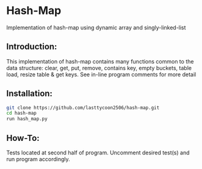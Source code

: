 # Hash-Map
Implementation of hash-map using dynamic array and singly-linked-list

## Introduction:
This implementation of hash-map contains many functions common to the data structure: clear, get, put, remove, contains key, empty buckets, table load, resize table & get keys. See in-line program comments for more detail

## Installation:
```bash
git clone https://github.com/lasttycoon2506/hash-map.git
cd hash-map
run hash_map.py
```

## How-To:
Tests located at second half of program. Uncomment desired test(s) and run program accordingly. 
